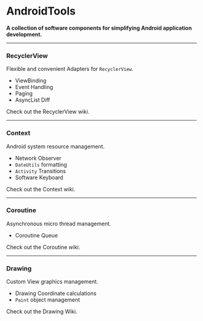 # AndroidTools
**A collection of software components for simplifying Android application development.**

***

### RecyclerView
Flexible and convenient Adapters for `RecyclerView`.
 - ViewBinding
 - Event Handling
 - Paging
 - AsyncList Diff

Check out the RecyclerView wiki.

***

### Context
Android system resource management. 
 - Network Observer
 - `DateUtils` formatting
 - `Activity` Transitions
 - Software Keyboard

Check out the Context wiki.

***

### Coroutine
Asynchronous micro thread management.
 - Coroutine Queue

Check out the Coroutine wiki.

***

### Drawing
Custom View graphics management.
 - Drawing Coordinate calculations
 - `Paint` object management

Check out the Drawing Wiki.
